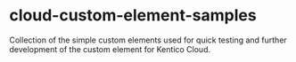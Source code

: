 # cloud-custom-element-samples
Collection of the simple custom elements used for quick testing and further development of the custom element for Kentico Cloud.
